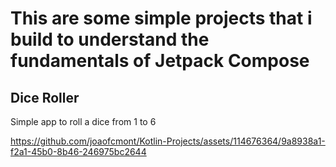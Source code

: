 <h1>This are some simple projects that i build to understand the fundamentals of Jetpack Compose </h1>


<h2>Dice Roller</h2>

  Simple app to roll a dice from 1 to 6


https://github.com/joaofcmont/Kotlin-Projects/assets/114676364/9a8938a1-f2a1-45b0-8b46-246975bc2644


